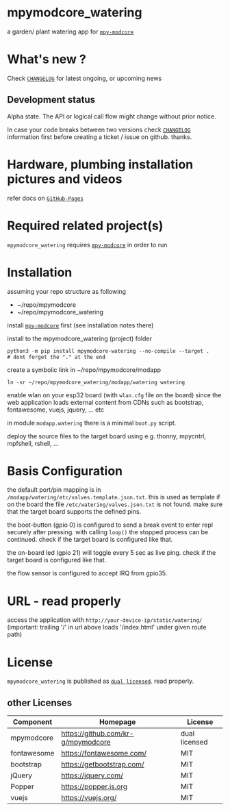 
# mpymodcore_watering

a garden/ plant watering app for [`mpy-modcore`](https://github.com/kr-g/mpymodcore)


# What's new ?

Check
[`CHANGELOG`](https://github.com/kr-g/mpymodcore_watering/blob/master/CHANGELOG.md)
for latest ongoing, or upcoming news


## Development status

Alpha state. 
The API or logical call flow might change without prior notice.

In case your code breaks between two versions check
[`CHANGELOG`](https://github.com/kr-g/mpymodcore_watering/blob/master/CHANGELOG.md)
information first before creating a ticket / issue on github. thanks.


# Hardware, plumbing installation pictures and videos

refer docs on [`GitHub-Pages`](https://kr-g.github.io/mpymodcore_watering/)


# Required related project(s)

`mpymodcore_watering` requires [`mpy-modcore`](https://github.com/kr-g/mpymodcore)
in order to run



# Installation

assuming your repo structure as following
    
- ~/repo/mpymodcore
- ~/repo/mpymodcore_watering

install [`mpy-modcore`](https://github.com/kr-g/mpymodcore)
first (see installation notes there)

install to the mpymodcore_watering (project) folder
    
    python3 -m pip install mpymodcore-watering --no-compile --target .
    # dont forget the "." at the end
     
create a symbolic link in ~/repo/mpymodcore/modapp
    
    ln -sr ~/repo/mpymodcore_watering/modapp/watering watering

enable wlan on your esp32 board (with `wlan.cfg` file on the board)
since the web application loads external content from CDNs
such as bootstrap, fontawesome, vuejs, jquery, ... etc

in module `modapp.watering` there is a minimal `boot.py` script.

deploy the source files to the target board using e.g. thonny, mpycntrl, mpfshell, rshell, ...


# Basis Configuration

the default port/pin mapping is in `/modapp/watering/etc/valves.template.json.txt`.
this is used as template if on the board the file `/etc/watering/valves.json.txt`
is not found. make sure that the target board supports the defined pins.

the boot-button (gpio 0) is configured to send a break event to enter repl
securely after pressing. with calling `loop()` the stopped process can be
continued. check if the target board is configured like that.

the on-board led (gpio 21) will toggle every 5 sec as live ping.
check if the target board is configured like that.

the flow sensor is configured to accept IRQ from gpio35. 


# URL - read properly

access the application with `http://your-device-ip/static/watering/`
(important: trailing '/' in url above loads '/index.html' under given route path)


# License

`mpymodcore_watering` is published as
[`dual licensed`](https://github.com/kr-g/mpymodcore_watering/blob/master/LICENSE).
read properly.
    
## other Licenses

|Component  |Homepage   |License|
|---|---|---|
mpymodcore| https://github.com/kr-g/mpymodcore| dual licensed | 
fontawesome| https://fontawesome.com/| MIT | 
bootstrap| https://getbootstrap.com/| MIT | 
jQuery| https://jquery.com/| MIT | 
Popper| https://popper.js.org|      MIT | 
vuejs| https://vuejs.org/| MIT | 


